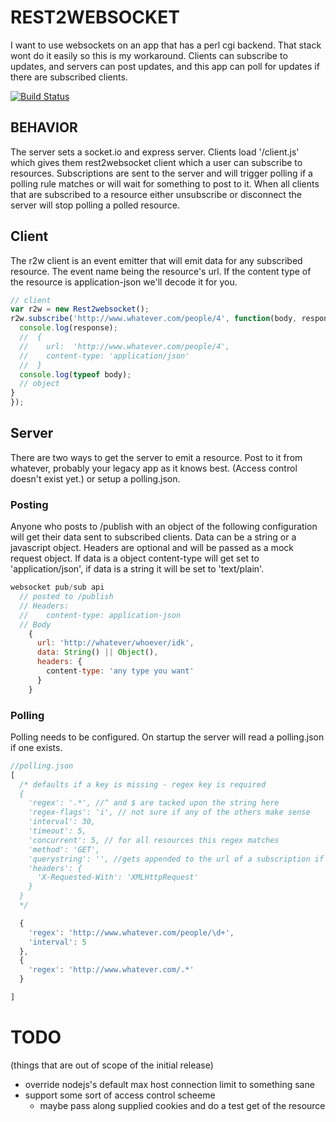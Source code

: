 # REST2WEBSOCKET

I want to use websockets on an app that has a perl cgi backend. That stack wont do it easily so this is my workaround. Clients can subscribe to updates, and servers can post updates, and this app can poll for updates if there are subscribed clients. 

[![Build Status](https://secure.travis-ci.org/reconbot/rest2websocket.png)](http://travis-ci.org/reconbot/rest2websocket)

## BEHAVIOR

The server sets a socket.io and express server. Clients load '/client.js' which gives them rest2websocket client which a user can subscribe to resources. Subscriptions are sent to the server and will trigger polling if a polling rule matches or will wait for something to post to it. When all clients that are subscribed to a resource either unsubscribe or disconnect the server will stop polling a polled resource. 

## Client

The r2w client is an event emitter that will emit data for any subscribed resource. The event name being the resource's url. If the content type of the resource is application-json we'll decode it for you. 

```javascript
// client
var r2w = new Rest2websocket();
r2w.subscribe('http://www.whatever.com/people/4', function(body, response){
  console.log(response);
  //  {
  //    url:  'http://www.whatever.com/people/4',
  //    content-type: 'application/json'
  //  }
  console.log(typeof body);
  // object
}
});
```
## Server

There are two ways to get the server to emit a resource. Post to it from whatever, probably your legacy app as it knows best. (Access control doesn't exist yet.) or setup a polling.json. 

### Posting
Anyone who posts to /publish with an object of the following configuration will get their data sent to subscribed clients. Data can be a string or a javascript object. Headers are optional and will be passed as a mock request object. If data is a object content-type will get set to 'application/json', if data is a string it will be set to 'text/plain'.

```javascript
websocket pub/sub api
  // posted to /publish
  // Headers:
  //    content-type: application-json
  // Body
    {
      url: 'http://whatever/whoever/idk',
      data: String() || Object(),
      headers: {
        content-type: 'any type you want'
      }
    }
```

### Polling

Polling needs to be configured. On startup the server will read a polling.json if one exists.

```javascript
//polling.json
[
  /* defaults if a key is missing - regex key is required
  {
    'regex': '.*', //^ and $ are tacked upon the string here 
    'regex-flags': 'i', // not sure if any of the others make sense
    'interval': 30,
    'timeout': 5,
    'concurrent': 5, // for all resources this regex matches 
    'method': 'GET',
    'querystring': '', //gets appended to the url of a subscription if a querystring isn't present
    'headers': {
      'X-Requested-With': 'XMLHttpRequest'
    }
  }
  */

  {
    'regex': 'http://www.whatever.com/people/\d+',
    'interval': 5
  },
  {
    'regex': 'http://www.whatever.com/.*'
  }

]
```

TODO 
===
(things that are out of scope of the initial release)

  - override nodejs's default max host connection limit to something sane
  - support some sort of access control scheeme
    - maybe pass along supplied cookies and do a test get of the resource
